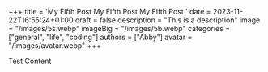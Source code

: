 +++
title = 'My Fifth Post My Fifth Post My Fifth Post '
date = 2023-11-22T16:55:24+01:00
draft = false
description = "This is a description"
image = "/images/5s.webp"
imageBig = "/images/5b.webp"
categories = ["general", "life", "coding"]
authors = ["Abby"]
avatar = "/images/avatar.webp"
+++

Test Content
